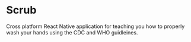 # Scrub
Cross platform React Native application for teaching you how to properly wash your hands using the CDC and WHO guidleines.
